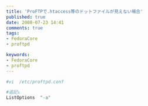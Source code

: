 ```yaml
---
title: 'ProFTPで.htaccess等のドットファイルが見えない場合'
published: true
date: 2008-07-23 14:41
comments: true
tags:
- FedoraCore
- proftpd

keywords:
- FedoraCore
- proftpd
---
```

```sh
#vi  /etc/proftpd.conf

#追記↓
ListOptions  "-a"
```